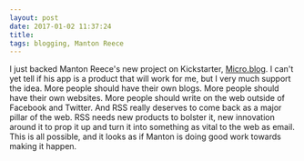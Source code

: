 ```yaml
---
layout: post
date: 2017-01-02 11:37:24
title: 
tags: blogging, Manton Reece
---
```


I just backed Manton Reece's new project on Kickstarter, [Micro.blog](https://www.kickstarter.com/projects/manton/indie-microblogging-owning-your-short-form-writing). I can't yet tell if his app is a product that will work for me, but I very much support the idea. More people should have their own blogs. More people should have their own websites. More people should write on the web outside of Facebook and Twitter. And RSS really deserves to come back as a major pillar of the web. RSS needs new products to bolster it, new innovation around it to prop it up and turn it into something as vital to the web as email. This is all possible, and it looks as if Manton is doing good work towards making it happen.